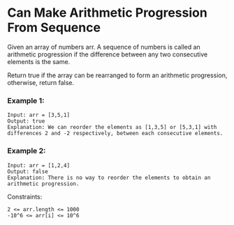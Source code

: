 # Can Make Arithmetic Progression From Sequence

Given an array of numbers arr. A sequence of numbers is called an arithmetic progression if the difference between any two consecutive elements is the same.

Return true if the array can be rearranged to form an arithmetic progression, otherwise, return false.

### Example 1:

```
Input: arr = [3,5,1]
Output: true
Explanation: We can reorder the elements as [1,3,5] or [5,3,1] with differences 2 and -2 respectively, between each consecutive elements.
```

### Example 2:

```
Input: arr = [1,2,4]
Output: false
Explanation: There is no way to reorder the elements to obtain an arithmetic progression.
```

Constraints:

```
2 <= arr.length <= 1000
-10^6 <= arr[i] <= 10^6
```
